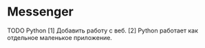 # Messenger

TODO Python
  [1] Добавить работу с веб.
  [2] Python работает как отдельное маленькое приложение.
